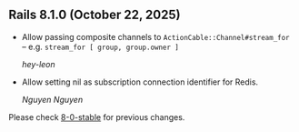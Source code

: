 ## Rails 8.1.0 (October 22, 2025) ##

*   Allow passing composite channels to `ActionCable::Channel#stream_for` – e.g. `stream_for [ group, group.owner ]`

    *hey-leon*

*   Allow setting nil as subscription connection identifier for Redis.

    *Nguyen Nguyen*

Please check [8-0-stable](https://github.com/rails/rails/blob/8-0-stable/actioncable/CHANGELOG.md) for previous changes.
